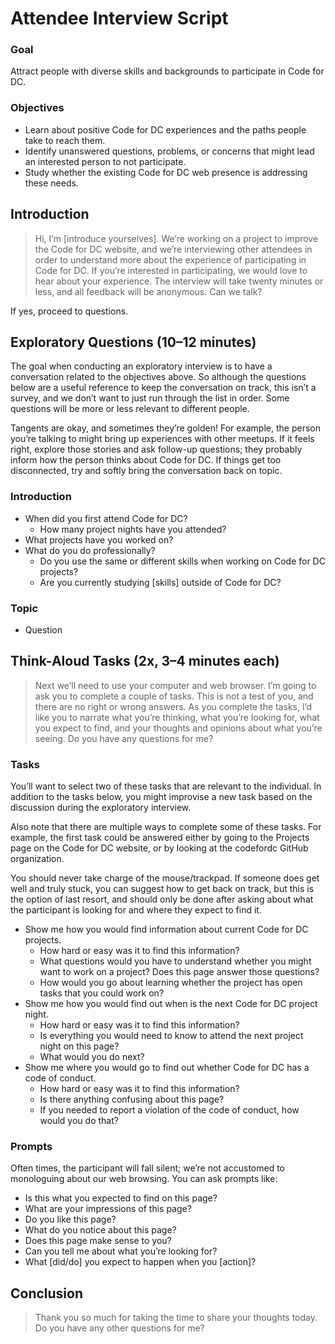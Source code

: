 # Attendee Interview Script

### Goal

Attract people with diverse skills and backgrounds to participate in Code for DC.

### Objectives

* Learn about positive Code for DC experiences and the paths people take to reach them.
* Identify unanswered questions, problems, or concerns that might lead an interested person to not participate.
* Study whether the existing Code for DC web presence is addressing these needs.

## Introduction

> Hi, I’m [introduce yourselves]. We’re working on a project to improve the Code for DC website, and we’re interviewing other attendees in order to understand more about the experience of participating in Code for DC. If you’re interested in participating, we would love to hear about your experience. The interview will take twenty minutes or less, and all feedback will be anonymous. Can we talk?

If yes, proceed to questions.

## Exploratory Questions (10–12 minutes)

The goal when conducting an exploratory interview is to have a conversation related to the objectives above. So although the questions below are a useful reference to keep the conversation on track, this isn’t a survey, and we don’t want to just run through the list in order. Some questions will be more or less relevant to different people.

Tangents are okay, and sometimes they’re golden! For example, the person you’re talking to might bring up experiences with other meetups. If it feels right, explore those stories and ask follow-up questions; they probably inform how the person thinks about Code for DC. If things get too disconnected, try and softly bring the conversation back on topic.

### Introduction

* When did you first attend Code for DC?
  * How many project nights have you attended?
* What projects have you worked on?
* What do you do professionally?
  * Do you use the same or different skills when working on Code for DC projects?
  * Are you currently studying [skills] outside of Code for DC?

### Topic

* Question

## Think-Aloud Tasks (2x, 3–4 minutes each)

> Next we’ll need to use your computer and web browser. I’m going to ask you to complete a couple of tasks. This is not a test of you, and there are no right or wrong answers. As you complete the tasks, I’d like you to narrate what you’re thinking, what you’re looking for, what you expect to find, and your thoughts and opinions about what you’re seeing. Do you have any questions for me?

### Tasks

You’ll want to select two of these tasks that are relevant to the individual. In addition to the tasks below, you might improvise a new task based on the discussion during the exploratory interview.

Also note that there are multiple ways to complete some of these tasks. For example, the first task could be answered either by going to the Projects page on the Code for DC website, or by looking at the codefordc GitHub organization.

You should never take charge of the mouse/trackpad. If someone does get well and truly stuck, you can suggest how to get back on track, but this is the option of last resort, and should only be done after asking about what the participant is looking for and where they expect to find it.

* Show me how you would find information about current Code for DC projects.
  * How hard or easy was it to find this information?
  * What questions would you have to understand whether you might want to work on a project? Does this page answer those questions?
  * How would you go about learning whether the project has open tasks that you could work on?
* Show me how you would find out when is the next Code for DC project night.
  * How hard or easy was it to find this information?
  * Is everything you would need to know to attend the next project night on this page?
  * What would you do next?
* Show me where you would go to find out whether Code for DC has a code of conduct.
  * How hard or easy was it to find this information?
  * Is there anything confusing about this page?
  * If you needed to report a violation of the code of conduct, how would you do that?

### Prompts

Often times, the participant will fall silent; we’re not accustomed to monologuing about our web browsing. You can ask prompts like:

* Is this what you expected to find on this page?
* What are your impressions of this page?
* Do you like this page?
* What do you notice about this page?
* Does this page make sense to you?
* Can you tell me about what you’re looking for?
* What [did/do] you expect to happen when you [action]?

## Conclusion

> Thank you so much for taking the time to share your thoughts today. Do you have any other questions for me?
